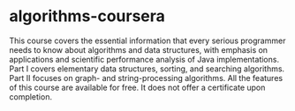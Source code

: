 # algorithms-coursera
This course covers the essential information that every serious programmer needs to know about algorithms and data structures, with emphasis on applications and scientific performance analysis of Java implementations. Part I covers elementary data structures, sorting, and searching algorithms. Part II focuses on graph- and string-processing algorithms.  All the features of this course are available for free.  It does not offer a certificate upon completion.
